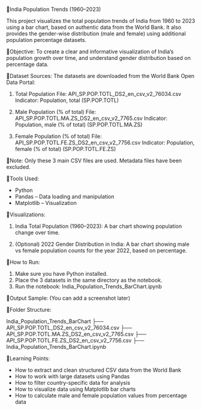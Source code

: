 

📌India Population Trends (1960–2023)

This project visualizes the total population trends of India from 1960 to 2023 using a bar chart, based on authentic data from the World Bank. It also provides the gender-wise distribution (male and female) using additional population percentage datasets.

📌Objective:
To create a clear and informative visualization of India’s population growth over time, and understand gender distribution based on percentage data.

📌Dataset Sources:
The datasets are downloaded from the World Bank Open Data Portal:

1. Total Population
   File: API\_SP.POP.TOTL\_DS2\_en\_csv\_v2\_76034.csv
   Indicator: Population, total (SP.POP.TOTL)

2. Male Population (% of total)
   File: API\_SP.POP.TOTL.MA.ZS\_DS2\_en\_csv\_v2\_7765.csv
   Indicator: Population, male (% of total) (SP.POP.TOTL.MA.ZS)

3. Female Population (% of total)
   File: API\_SP.POP.TOTL.FE.ZS\_DS2\_en\_csv\_v2\_7756.csv
   Indicator: Population, female (% of total) (SP.POP.TOTL.FE.ZS)

📌Note: Only these 3 main CSV files are used. Metadata files have been excluded.

📌Tools Used:

* Python
* Pandas – Data loading and manipulation
* Matplotlib – Visualization

📌Visualizations:

1. India Total Population (1960–2023):
   A bar chart showing population change over time.

2. (Optional) 2022 Gender Distribution in India:
   A bar chart showing male vs female population counts for the year 2022, based on percentage.

📌How to Run:

1. Make sure you have Python installed.
2. Place the 3 datasets in the same directory as the notebook.
3. Run the notebook: India\_Population\_Trends\_BarChart.ipynb

📌Output Sample:
(You can add a screenshot later)

📌Folder Structure:

India\_Population\_Trends\_BarChart
├── API\_SP.POP.TOTL\_DS2\_en\_csv\_v2\_76034.csv
├── API\_SP.POP.TOTL.MA.ZS\_DS2\_en\_csv\_v2\_7765.csv
├── API\_SP.POP.TOTL.FE.ZS\_DS2\_en\_csv\_v2\_7756.csv
├── India\_Population\_Trends\_BarChart.ipynb

📌Learning Points:

* How to extract and clean structured CSV data from the World Bank
* How to work with large datasets using Pandas
* How to filter country-specific data for analysis
* How to visualize data using Matplotlib bar charts
* How to calculate male and female population values from percentage data

